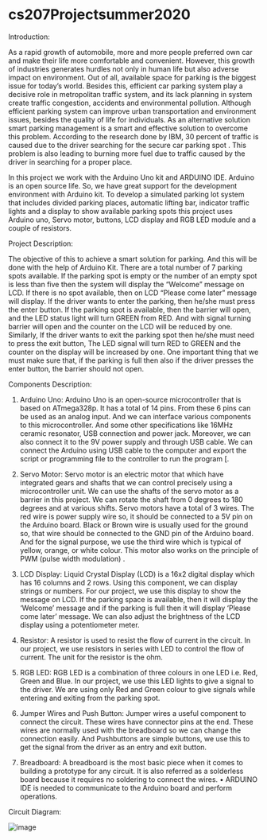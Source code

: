 # cs207Projectsummer2020
Introduction:

As a rapid growth of automobile, more and more people preferred own car and make their life more comfortable and convenient. However, this growth of industries generates hurdles not only in human life but also adverse impact on environment. Out of all, available space for parking is the biggest issue for today’s world. Besides this, efficient car parking system play a decisive role in metropolitan traffic system, and its lack planning in system create traffic congestion, accidents and environmental pollution. Although efficient parking system can improve urban transportation and environment issues, besides the quality of life for individuals. As an alternative solution smart parking management is a smart and effective solution to overcome this problem. According to the research done by IBM, 30 percent of traffic is caused due to the driver searching for the secure car parking spot . This problem is also leading to burning more fuel due to traffic caused by the driver in searching for a proper place. 

In this project we work with the Arduino Uno kit and ARDUINO IDE. Arduino is an open source life. So, we have great support for the development environment with Arduino kit. To develop a simulated parking lot system that includes divided parking places, automatic lifting bar, indicator traffic lights and a display to show available parking spots this project uses Arduino uno, Servo motor, buttons, LCD display and RGB LED module and a couple of resistors.

Project Description:

The objective of this to achieve a smart solution for parking. And this will be done with the help of Arduino Kit. There are a total number of 7 parking spots available. If the parking spot is empty or the number of an empty spot is less than five then the system will display the “Welcome” message on LCD. If there is no spot available, then on LCD “Please come later” message will display. If the driver wants to enter the parking, then he/she must press the enter button. If the parking spot is available, then the barrier will open, and the LED status light will turn GREEN from RED. And with signal turning barrier will open and the counter on the LCD will be reduced by one. Similarly, If the driver wants to exit the parking spot then he/she must need to press the exit button, The LED signal will turn RED to GREEN and the counter on the display will be increased by one. One important thing that we must make sure that, if the parking is full then also if the driver presses the enter button, the barrier should not open. 

Components Description:

1.	Arduino Uno:
Arduino Uno is an open-source microcontroller that is based on ATmega328p. It has a total of 14 pins. From these 6 pins can be used as an analog input. And we can interface various components to this microcontroller. And some other specifications like 16MHz ceramic resonator, USB connection and power jack. Moreover, we can also connect it to the 9V power supply and through USB cable. We can connect the Arduino using USB cable to the computer and export the script or programming file to the controller to run the program [.


2.	Servo Motor:
Servo motor is an electric motor that which have integrated gears and shafts that we can control precisely using a microcontroller unit. We can use the shafts of the servo motor as a barrier in this project. We can rotate the shaft from 0 degrees to 180 degrees and at various shifts. Servo motors have a total of 3 wires. The red wire is power supply wire so, it should be connected to a 5V pin on the Arduino board. Black or Brown wire is usually used for the ground so, that wire should be connected to the GND pin of the Arduino board. And for the signal purpose, we use the third wire which is typical of yellow, orange, or white colour. This motor also works on the principle of PWM (pulse width modulation) .

 
3.	LCD Display:
Liquid Crystal Display (LCD) is a 16x2 digital display which has 16 columns and 2 rows. Using this component, we can display strings or numbers. For our project, we use this display to show the message on LCD. If the parking space is available, then it will display the ‘Welcome’ message and if the parking is full then it will display ‘Please come later’ message. We can also adjust the brightness of the LCD display using a potentiometer meter.
 

4.	Resistor:
 A resistor is used to resist the flow of current in the circuit. In our project, we use resistors in series with LED to control the flow of current. The unit for the resistor is the ohm.
 

5.	RGB LED:
RGB LED is a combination of three colours in one LED i.e. Red, Green and Blue. In our project, we use this LED lights to give a signal to the driver. We are using only Red and Green colour to give signals while entering and exiting from the parking spot.
 
6.	Jumper Wires and Push Button:
Jumper wires a useful component to connect the circuit. These wires have connector pins at the end. These wires are normally used with the breadboard so we can change the connection easily. And Pushbuttons are simple buttons, we use this to get the signal from the driver as an entry and exit button.
   

7.	Breadboard:
 A breadboard is the most basic piece when it comes to building a prototype for any circuit. It is also referred as a solderless board because it requires no soldering to connect the wires.
•	ARDUINO IDE is needed to communicate to the Arduino board and perform operations.

Circuit Diagram:


![image](https://user-images.githubusercontent.com/68759899/90946393-8cf56900-e3e9-11ea-9127-b895dea44430.png)

                           




